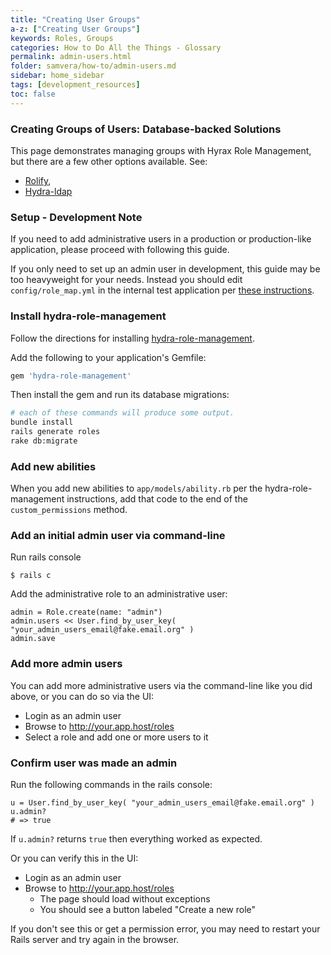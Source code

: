 ```yaml
---
title: "Creating User Groups"
a-z: ["Creating User Groups"]
keywords: Roles, Groups
categories: How to Do All the Things - Glossary
permalink: admin-users.html
folder: samvera/how-to/admin-users.md
sidebar: home_sidebar
tags: [development_resources]
toc: false
---
```


### Creating Groups of Users: Database-backed Solutions
  This page demonstrates managing groups with Hyrax Role Management, but there are a few other options available. See:

  - [Rolify](https://github.com/RolifyCommunity/rolify),
  - [Hydra-ldap]( https://github.com/samvera-labs/hydra-ldap)

### Setup - Development Note

If you need to add administrative users in a production or production-like application, please proceed with following this guide.

If you only need to set up an admin user in development, this guide may be too heavyweight for your needs. Instead you should edit `config/role_map.yml` in the internal test application per [these instructions](https://github.com/samvera/hyrax/wiki/Setting-up-test-app-for-workflow).

### Install hydra-role-management

Follow the directions for installing [hydra-role-management](https://github.com/samvera/hydra-role-management#installing).

Add the following to your application's Gemfile:

```ruby
gem 'hydra-role-management'
```

Then install the gem and run its database migrations:

```bash
# each of these commands will produce some output.
bundle install
rails generate roles
rake db:migrate
```

### Add new abilities

When you add new abilities to `app/models/ability.rb` per the hydra-role-management instructions, add that code to the end of the `custom_permissions` method.

### Add an initial admin user via command-line

Run rails console

```
$ rails c
```

Add the administrative role to an administrative user:

```
admin = Role.create(name: "admin")
admin.users << User.find_by_user_key( "your_admin_users_email@fake.email.org" )
admin.save
```

### Add more admin users

You can add more administrative users via the command-line like you did above, or you can do so via the UI:

* Login as an admin user
* Browse to http://your.app.host/roles
* Select a role and add one or more users to it

### Confirm user was made an admin

Run the following commands in the rails console:

```
u = User.find_by_user_key( "your_admin_users_email@fake.email.org" )
u.admin?
# => true
```

If `u.admin?` returns `true` then everything worked as expected.

Or you can verify this in the UI:

* Login as an admin user
* Browse to http://your.app.host/roles
  * The page should load without exceptions
  * You should see a button labeled "Create a new role"

If you don't see this or get a permission error, you may need to restart your Rails server and try again in the browser.
